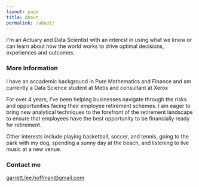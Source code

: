 ```yaml
---
layout: page
title: About
permalink: /about/
---
```


I'm an Actuary and Data Scientist with an interest in using what we know or can learn about how the world works to drive optimal decisions, experiences and outcomes. 

### More Information

I have an accademic background in Pure Mathematics and Finance and am currently a Data Science student at Metis and consultant at Xerox

For over 4 years, I’ve been helping businesses navigate through the risks and opportunities facing their employee retirement schemes. I am eager to bring new analytical techniques to the forefront of the retirement landscape to ensure that employees have the best opportunity to be financially ready for retirement. 

Other interests include playing basketball, soccer, and tennis, going to the park with my dog, spending a sunny day at the beach, and listening to live music at a new venue.

### Contact me

[garrett.lee.hoffman@gmail.com](mailto:garrett.lee.hoffman@gmail.com)
